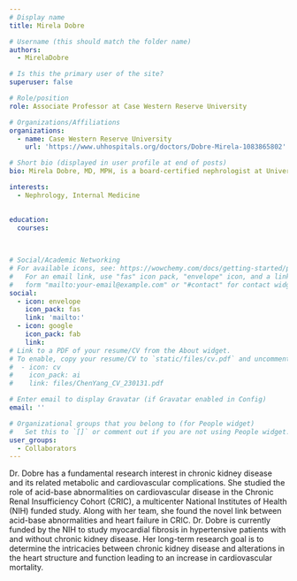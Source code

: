 ```yaml
---
# Display name
title: Mirela Dobre

# Username (this should match the folder name)
authors:
  - MirelaDobre

# Is this the primary user of the site?
superuser: false

# Role/position
role: Associate Professor at Case Western Reserve University

# Organizations/Affiliations
organizations:
  - name: Case Western Reserve University
    url: 'https://www.uhhospitals.org/doctors/Dobre-Mirela-1083865802'

# Short bio (displayed in user profile at end of posts)
bio: Mirela Dobre, MD, MPH, is a board-certified nephrologist at University Hospitals Cleveland Medical Center, Division of Nephrology and Hypertension. She is also an associate professor at Case Western Reserve University. 

interests:
  - Nephrology, Internal Medicine
  

education:
  courses:
    
    

# Social/Academic Networking
# For available icons, see: https://wowchemy.com/docs/getting-started/page-builder/#icons
#   For an email link, use "fas" icon pack, "envelope" icon, and a link in the
#   form "mailto:your-email@example.com" or "#contact" for contact widget.
social:
  - icon: envelope
    icon_pack: fas
    link: 'mailto:'
  - icon: google
    icon_pack: fab
    link: 
# Link to a PDF of your resume/CV from the About widget.
# To enable, copy your resume/CV to `static/files/cv.pdf` and uncomment the lines below.
#  - icon: cv
#    icon_pack: ai
#    link: files/ChenYang_CV_230131.pdf

# Enter email to display Gravatar (if Gravatar enabled in Config)
email: ''

# Organizational groups that you belong to (for People widget)
#   Set this to `[]` or comment out if you are not using People widget.
user_groups:
  - Collaborators
---
```

Dr. Dobre has a fundamental research interest in chronic kidney disease and its related metabolic and cardiovascular complications. She studied the role of acid-base abnormalities on cardiovascular disease in the Chronic Renal Insufficiency Cohort (CRIC), a multicenter National Institutes of Health (NIH) funded study. Along with her team, she found the novel link between acid-base abnormalities and heart failure in CRIC. Dr. Dobre is currently funded by the NIH to study myocardial fibrosis in hypertensive patients with and without chronic kidney disease. Her long-term research goal is to determine the intricacies between chronic kidney disease and alterations in the heart structure and function leading to an increase in cardiovascular mortality.

